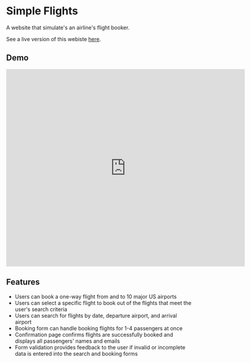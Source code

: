 # Simple Flights

A website that simulate's an airline's flight booker.

See a live version of this webiste [here](http://www.simple-flights.com/).

## Demo

<iframe src='https://gfycat.com/ifr/FairBackGardensnake' frameborder='0' scrolling='no' allowfullscreen width='640' height='529'></iframe>

## Features

* Users can book a one-way flight from and to 10 major US airports
* Users can select a specific flight to book out of the flights that meet the user's search criteria
* Users can search for flights by date, departure airport, and arrival airport
* Booking form can handle booking flights for 1-4 passengers at once
* Confirmation page confirms flights are successfully booked and displays all passengers' names and emails
* Form validation provides feedback to the user if invalid or incomplete data is entered into the search and booking forms